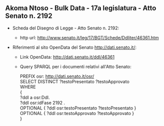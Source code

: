 ## Akoma Ntoso - Bulk Data - 17a legislatura - Atto Senato n. 2192 ##

* Scheda del Disegno di Legge - Atto Senato n. 2192:
	* http url: http://www.senato.it/leg/17/BGT/Schede/Ddliter/46361.htm

* Riferimenti al sito OpenData del Senato http://dati.senato.it/:
	* Link OpenData: http://dati.senato.it/ddl/46361
	* Query SPARQL per i documenti relativi all'Atto Senato:

        PREFIX osr: <http://dati.senato.it/osr/>  
		SELECT DISTINCT ?testoPresentato ?testoApprovato  
		WHERE  
		{  
		    ?ddl a osr:Ddl.  
		    ?ddl osr:idFase 2192 .  
		    OPTIONAL { ?ddl osr:testoPresentato ?testoPresentato }  
		    OPTIONAL { ?ddl osr:testoApprovato ?testoApprovato }  
		}
		